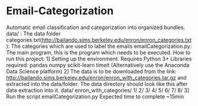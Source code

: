 # Email-Categorization
Automatic email classification and categorization into organized bundles. data/ : The data folder categories.txt(http://bailando.sims.berkeley.edu/enron/enron_categories.txt): The categories which are used to label the emails emailCategorization.py: The main program, this is the program which needs to be executed.  How to run this project: 1] Setting up the environment. Requires Python 3+ Libraries required: pandas numpy scikit-learn timeit (Alternatively use the Anaconda Data Science platform)  2] The data is to be downloaded from the link: http://bailando.sims.berkeley.edu/enron/enron_with_categories.tar.gz and extracted into the data/folder. The data directory should look like this after data extraction into it. data/   enron_with_categories/     1/     2/     3/     4/     5/     6/     7/     8/  3] Run the script emailCategorization.py Expected time to complete ~15min
